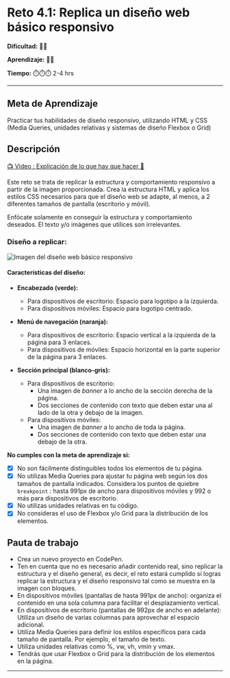# Reto 4.1: Replica un diseño web básico responsivo

**Dificultad:** 🌻🌻 

**Aprendizaje:** 🍯🍯 

**Tiempo:** ⏱️️⏱️️⏱️️ 2-4 hrs



---

## Meta de Aprendizaje

Practicar tus habilidades de diseño responsivo, utilizando HTML y CSS (Media Queries, unidades relativas y sistemas de diseño Flexbox o Grid)

## Descripción

[📺 Video : Explicación de lo que hay que hacer 🌟](https://www.loom.com/share/1cd1812918c4431697d6370119f2a085)

Este reto se trata de replicar la estructura y comportamiento responsivo a partir de la imagen proporcionada. Crea la estructura HTML y aplica los estilos CSS necesarios para que el diseño web se adapte, al menos, a 2 diferentes tamaños de pantalla (escritorio y móvil).

Enfócate solamente en conseguir la estructura y comportamiento deseados. El texto y/o imágenes que utilices son irrelevantes. 

### **Diseño a replicar:**

![Imagen del diseño web básico responsivo](https://i.imgur.com/0B6sDXi.jpeg)

#### **Características del diseño:**

- **Encabezado (verde):**
  
  - Para dispositivos de escritorio: Espacio para logotipo a la izquierda.
  - Para dispositivos móviles: Espacio para logotipo centrado.

- **Menú de navegación (naranja):**
  
  - Para dispositivos de escritorio: Espacio vertical a la izquierda de la página para 3 enlaces.
  - Para dispositivos de móviles: Espacio horizontal en la parte superior de la página para 3 enlaces.

- **Sección principal (blanco-gris):**
  
  - Para dispositivos de escritorio: 
    - Una imagen de *banner* a lo ancho de la sección derecha de la página.
    - Dos secciones de contenido con texto que deben estar una al lado de la otra y debajo de la imagen.
  - Para dispositivos móviles: 
    - Una imagen de *banner* a lo ancho de toda la página.
    - Dos secciones de contenido con texto que deben estar una debajo de la otra. 

**No cumples con la meta de aprendizaje si:**

- [x] No son fácilmente distinguibles todos los elementos de tu página.
- [x] No utilizas Media Queries para ajustar tu página web según los dos tamaños de pantalla indicados. Considera los puntos de quiebre `breakpoint` : hasta 991px de ancho para dispositivos móviles y 992 o más para dispositivos de escritorio.
- [x] No utilizas unidades relativas en tu código.
- [x] No consideras el uso de Flexbox y/o Grid para la distribución de los elementos.

## Pauta de trabajo

- Crea un nuevo proyecto en CodePen.
- Ten en cuenta que no es necesario añadir contenido real, sino replicar la estructura y el diseño general, es decir, el reto estará cumplido si logras replicar la estructura y el diseño responsivo tal como se muestra en la imagen con bloques.
- En dispositivos móviles (pantallas de hasta 991px de ancho): organiza el contenido en una sola columna para facilitar el desplazamiento vertical.
- En dispositivos de escritorio (pantallas de 992px de ancho en adelante): Utiliza un diseño de varias columnas para aprovechar el espacio adicional.
- Utiliza Media Queries para definir los estilos específicos para cada tamaño de pantalla. Por ejemplo, el tamaño de texto.
- Utiliza unidades relativas como %, vw, vh, vmin y vmax.
- Tendrás que usar Flexbox o Grid para la distribución de los elementos en la página.

---